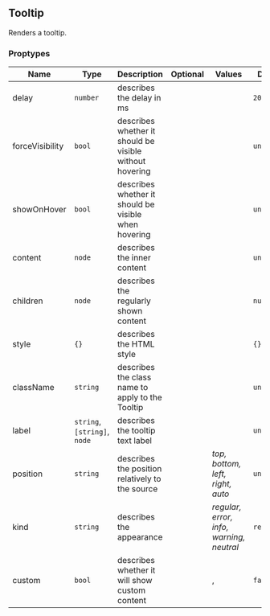 ## Tooltip

Renders a tooltip.

### Proptypes

|       Name      |   Type   |                       Description                       | Optional | Values |   Default   |
|-----------------|----------|---------------------------------------------------------|----------|--------|-------------|
| delay           | `number` | describes the delay in ms                               |          |        | `200`       |
| forceVisibility | `bool`   | describes whether it should be visible without hovering |          |        | `undefined` |
| showOnHover     | `bool`   | describes whether it should be visible when hovering    |          |        | `undefined` |
| content         | `node`   | describes the inner content                             |          |        | `undefined` |
| children        | `node`   | describes the regularly shown content                   |          |        | `null`      |
| style           | `{}`     | describes the HTML style                                |          |        | `{}`        |
| className       | `string` | describes the class name to apply to the Tooltip        |          |        | `undefined`        |
| label           | `string`, `[string]`, `node` | describes the tooltip text label                        |          |                                          | `undefined` |
| position        | `string`                    | describes the position relatively to the source         |          | _top, bottom, left, right, auto_         | `undefined` |
| kind            | `string`                    | describes the appearance                                |          | _regular, error, info, warning, neutral_ | `regular`   |
| custom          | `bool`                      | describes whether it will show custom content           |          | ,                                        | `false`     |
